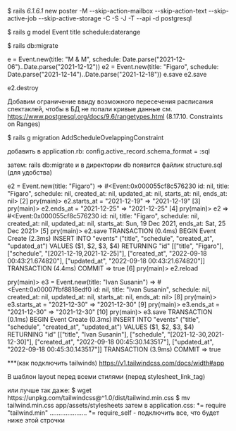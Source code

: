 $ rails _6.1.6.1_ new poster -M --skip-action-mailbox --skip-action-text --skip-active-job --skip-active-storage -C -S -J -T --api -d postgresql

$ rails g model Event title schedule:daterange

$ rails db:migrate

e = Event.new(title: "M & M", schedule: Date.parse("2021-12-06")..Date.parse("2021-12-12"))
e2 = Event.new(title: "Figaro", schedule: Date.parse("2021-12-14")..Date.parse("2021-12-18"))
e.save
e2.save

e2.destroy

Добавим ограничение ввиду возможного пересечения расписания спектаклей,
чтобы в БД не попали кривые данные
см. https://www.postgresql.org/docs/9.6/rangetypes.html
(8.17.10. Constraints on Ranges)

$ rails g migration AddScheduleOvelappingConstraint


добавить в application.rb:
config.active_record.schema_format = :sql

затем: rails db:migrate
и в директории db появится файлик structure.sql (для удобства)


e2 = Event.new(title: "Figaro")
=> #<Event:0x000055cf8c576230 id: nil, title: "Figaro", schedule: nil, created_at: nil, updated_at: nil, starts_at: nil, ends_at: nil>
[2] pry(main)> e2.starts_at = "2021-12-19"
=> "2021-12-19"
[3] pry(main)> e2.ends_at = "2021-12-25"
=> "2021-12-25"
[4] pry(main)> e2
=> #<Event:0x000055cf8c576230 id: nil, title: "Figaro", schedule: nil, created_at: nil, updated_at: nil, starts_at: Sun, 19 Dec 2021, ends_at: Sat, 25 Dec 2021>
[5] pry(main)> e2.save
  TRANSACTION (0.4ms)  BEGIN
  Event Create (2.3ms)  INSERT INTO "events" ("title", "schedule", "created_at", "updated_at") VALUES ($1, $2, $3, $4) RETURNING "id"  [["title", "Figaro"], ["schedule", "[2021-12-19,2021-12-25]"], ["created_at", "2022-09-18 00:43:21.674820"], ["updated_at", "2022-09-18 00:43:21.674820"]]
  TRANSACTION (4.4ms)  COMMIT
=> true
[6] pry(main)> e2.reload

pry(main)> e3 = Event.new(title: "Ivan Susanin")
=> #<Event:0x00007fbf8818edf0 id: nil, title: "Ivan Susanin", schedule: nil, created_at: nil, updated_at: nil, starts_at: nil, ends_at: nil>
[8] pry(main)> e3.starts_at = "2021-12-30"
=> "2021-12-30"
[9] pry(main)> e3.ends_at = "2021-12-30"
=> "2021-12-30"
[10] pry(main)> e3.save
  TRANSACTION (0.1ms)  BEGIN
  Event Create (0.3ms)  INSERT INTO "events" ("title", "schedule", "created_at", "updated_at") VALUES ($1, $2, $3, $4) RETURNING "id"  [["title", "Ivan Susanin"], ["schedule", "[2021-12-30,2021-12-30]"], ["created_at", "2022-09-18 00:45:30.143517"], ["updated_at", "2022-09-18 00:45:30.143517"]]
  TRANSACTION (3.9ms)  COMMIT
=> true



***(как подключить tailwinds)
https://v1.tailwindcss.com/docs/width#app

В шаблон layout перед всеми стилями (перед stylesheet_link_tag)
<link href="https://unpkg.com/tailwindcss@^1.0/dist/tailwind.min.css" rel="stylesheet">
или лучше так даже:
$ wget https://unpkg.com/tailwindcss@^1.0/dist/tailwind.min.css
$ mv tailwind.min.css app/assets/stylesheets
затем в application.css:
*= require "tailwind.min"
.....................
*= require_self - подключить все, что будет ниже этой строчки